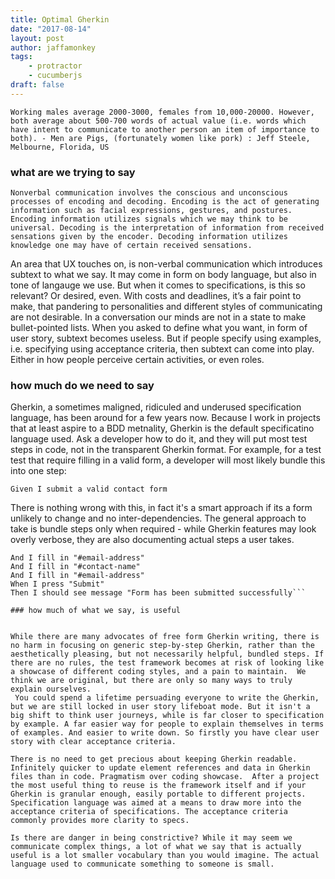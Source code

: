 ```yaml
---
title: Optimal Gherkin
date: "2017-08-14"
layout: post
author: jaffamonkey
tags:
    - protractor
    - cucumberjs
draft: false
---
```


<a data-pin-do="embedPin" data-pin-width="large" href="https://www.pinterest.com/pin/191543790374090387/"></a>


`Working males average 2000-3000, females from 10,000-20000. However, both average about 500-700 words of actual value (i.e. words which have intent to communicate to another person an item of importance to both). - Men are Pigs, (fortunately women like pork) : Jeff Steele, Melbourne, Florida, US`

### what are we trying to say

`Nonverbal communication involves the conscious and unconscious processes of encoding and decoding. Encoding is the act of generating information such as facial expressions, gestures, and postures. Encoding information utilizes signals which we may think to be universal. Decoding is the interpretation of information from received sensations given by the encoder. Decoding information utilizes knowledge one may have of certain received sensations.`

An area that UX touches on, is non-verbal communication which introduces subtext to what we say.  It may come in form on body language, but also in tone of langauge we use. But when it comes to specifications, is this so relevant?  Or desired, even.  With costs and deadlines, it’s a fair point to make, that pandering to personalities and different styles of communicating are not desirable. In a conversation our minds are not in a state to make bullet-pointed lists. When you asked to define what you want, in form of user story, subtext becomes useless. But if people specify using examples, i.e. specifying using acceptance criteria, then subtext can come into play.  Either in how people perceive certain activities, or even roles. 

### how much do we need to say

Gherkin, a sometimes maligned, ridiculed and underused specification language, has been around for a few years now.  Because I work in projects that at least aspire to a BDD metnality, Gherkin is the default specificatino language used.  Ask a developer how to do it, and they will put most test steps in code, not in the transparent Gherkin format. For example, for a test test that require filling in a valid form, a developer will most likely bundle this into one step:

```Given I submit a valid contact form```

There is nothing wrong with this, in fact it's a smart approach if its a form unlikely to change and no inter-dependencies.  The general approach to take is bundle steps only when required - while Gherkin features may look overly verbose, they are also documenting actual steps a user takes.

```Given I click on the button "Contact"
And I fill in "#email-address"
And I fill in "#contact-name"
And I fill in "#email-address"
When I press "Submit"
Then I should see message "Form has been submitted successfully```

### how much of what we say, is useful


While there are many advocates of free form Gherkin writing, there is no harm in focusing on generic step-by-step Gherkin, rather than the aesthetically pleasing, but not necessarily helpful, bundled steps. If there are no rules, the test framework becomes at risk of looking like a showcase of different coding styles, and a pain to maintain.  We think we are original, but there are only so many ways to truly explain ourselves.  
 You could spend a lifetime persuading everyone to write the Gherkin, but we are still locked in user story lifeboat mode. But it isn't a big shift to think user journeys, while is far closer to specification by example. A far easier way for people to explain themselves in terms of examples. And easier to write down. So firstly you have clear user story with clear acceptance criteria. 

There is no need to get precious about keeping Gherkin readable. Infinitely quicker to update element references and data in Gherkin files than in code. Pragmatism over coding showcase.  After a project the most useful thing to reuse is the framework itself and if your Gherkin is granular enough, easily portable to different projects.  Specification language was aimed at a means to draw more into the acceptance criteria of specifications. The acceptance criteria commonly provides more clarity to specs.

Is there are danger in being constrictive? While it may seem we communicate complex things, a lot of what we say that is actually useful is a lot smaller vocabulary than you would imagine. The actual language used to communicate something to someone is small.



